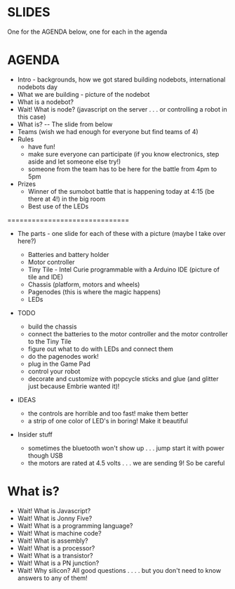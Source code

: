 SLIDES
======
One for the AGENDA below, one for each in the agenda

AGENDA
======

* Intro - backgrounds, how we got stared building nodebots, international nodebots day
* What we are building - picture of the nodebot
* What is a nodebot?
* Wait! What is node? (javascript on the server . . . or controlling a robot in this case)
* What is?  -- The slide from below
* Teams (wish we had enough for everyone but find teams of 4)
* Rules
  * have fun!
  * make sure everyone can participate (if you know electronics, step aside and let someone else try!)
  * someone from the team has to be here for the battle from 4pm to 5pm
* Prizes
  * Winner of the sumobot battle that is happening today at 4:15 (be there at 4!) in the big room
  * Best use of the LEDs  

==============================

* The parts - one slide for each of these with a picture (maybe I take over here?)
  * Batteries and battery holder
  * Motor controller
  * Tiny Tile - Intel Curie programmable with a Arduino IDE (picture of tile and IDE)
  * Chassis (platform, motors and wheels)
  * Pagenodes (this is where the magic happens)
  * LEDs


* TODO
  * build the chassis
  * connect the batteries to the motor controller and the motor controller to the Tiny Tile
  * figure out what to do with LEDs and connect them
  * do the pagenodes work!
  * plug in the Game Pad
  * control your robot
  * decorate and customize with popcycle sticks and glue (and glitter just because Embrie wanted it)!

* IDEAS
  * the controls are horrible and too fast! make them better
  * a strip of one color of LED's in boring! Make it beautiful

* Insider stuff
  * sometimes the bluetooth won't show up . . . jump start it with power though USB
  * the motors are rated at 4.5 volts . . . we are sending 9! So be careful


What is?
=============
  * Wait! What is Javascript?
  * Wait! What is Jonny Five?
  * Wait! What is a programming language?
  * Wait! What is machine code?
  * Wait! What is assembly?
  * Wait! What is a processor?
  * Wait! What is a transistor?
  * Wait! What is a PN junction?
  * Wait! Why silicon?
  All good questions . . . . but you don't need to know answers to any of them!
